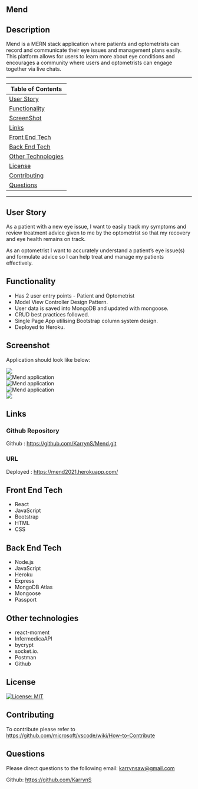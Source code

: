 ## Mend 

## Description 
Mend is a MERN stack application where patients and optometrists can record and communicate their eye issues and management plans easily. This platform allows for users to learn more about eye conditions and encourages a community where users and optometrists can engage together via live chats. 

---
| Table of Contents |
|---|
| [User Story](#UserStory) |
| [Functionality](#Functionality) |
| [ScreenShot](#ScreenShot) |
| [Links](#Links) |
| [Front End Tech](#FrontEndTech) |
| [Back End Tech](#BackEndTech) |
| [Other Technologies](#OtherTechnologies) |
| [License](#License) |
| [Contributing](#Contributing) |
| [Questions](#Questions) |
---

## User Story
As a patient with a new eye issue, I want to easily track my symptoms and review treatment advice given to me by the optometrist so that my recovery and eye health remains on track.

As an optometrist I want to accurately understand a patient’s eye issue(s) and formulate advice so I can help treat and manage my patients effectively.


## Functionality 
* Has 2 user entry points - Patient and Optometrist
* Model View Controller Design Pattern.
* User data is saved into MongoDB and updated with mongoose.
* CRUD best practices followed.
* Single Page App utilising Bootstrap column system design.
* Deployed to Heroku.

## Screenshot
Application should look like below:

<img src="client/src/img/Screen Shot 2021-05-06 at 7.45.45 pm.png">
<br>
<img src="client/src/img/ManagementPlan.png" alt="Mend application">
<br>
<img src="client/src/img/Diagnosis.png"alt="Mend application">
<br>
<img src="client/src/img/iChat.png" alt="Mend application">
<br>
<img src="client/src/img/PatientSearch.png">

## Links
### Github Repository
Github : https://github.com/KarrynS/Mend.git

### URL
Deployed : https://mend2021.herokuapp.com/

## Front End Tech
* React
* JavaScript
* Bootstrap
* HTML
* CSS

## Back End Tech
* Node.js 
* JavaScript 
* Heroku
* Express
* MongoDB Atlas
* Mongoose
* Passport

## Other technologies
* react-moment
* InfermedicaAPI
* bycrypt
* socket.io. 
* Postman
* Github

## License 

[![License: MIT](https://img.shields.io/badge/License-MIT-yellow.svg)](https://opensource.org/licenses/MIT)

## Contributing
To contribute please refer to https://github.com/microsoft/vscode/wiki/How-to-Contribute

## Questions
Please direct questions to the following email: karrynsaw@gmail.com


Github: https://github.com/KarrynS
